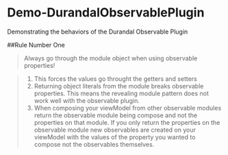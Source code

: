 Demo-DurandalObservablePlugin
=============================

Demonstrating the behaviors of the Durandal Observable Plugin

##Rule Number One

>Always go through the module object when using observable properties!

> 1. This forces the values go throught the getters and setters
> 2. Returning object literals from the module breaks observable properties.  This means the revealing module pattern does not work well with the observable plugin.
> 3. When composing your viewModel from other observable modules return the observable module being compose and not the properties on that module.  If you only return the properties on the observable module new observables are created on your viewModel with the values of the property you wanted to compose not the observables themselves.

